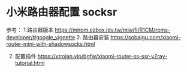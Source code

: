 # 小米路由器配置 socksr






参考：
1.路由器版本
https://mirom.ezbox.idv.tw/miwifi/R1CM/roms-developer/#google_vignette
2. 路由器安装
https://sobaigu.com/xiaomi-router-mini-with-shadowsocks.html

2. 配置插件
https://xtrojan.vip/bgfw/xiaomi-router-ss-ssr-v2ray-tutorial.html
